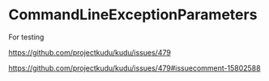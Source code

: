 CommandLineExceptionParameters
==============================
For testing 

https://github.com/projectkudu/kudu/issues/479

https://github.com/projectkudu/kudu/issues/479#issuecomment-15802588
